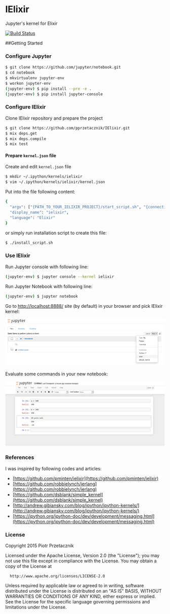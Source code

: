 IElixir
=======

Jupyter's kernel for Elixir

[![Build Status](https://travis-ci.org/pprzetacznik/IElixir.svg)](https://travis-ci.org/pprzetacznik/IElixir)

##Getting Started

### Configure Jupyter

```Bash
$ git clone https://github.com/jupyter/notebook.git
$ cd notebook
$ mkvirtualenv jupyter-env
$ workon jupyter-env
(jupyter-env) $ pip install --pre -e .
(jupyter-env) $ pip install jupyter-console
```

### Configure IElixir

Clone IElixir repository and prepare the project
```Bash
$ git clone https://github.com/pprzetacznik/IElixir.git
$ mix deps.get
$ mix deps.compile
$ mix test
```

#### Prepare `kernel.json` file

Create and edit `kernel.json` file
```Bash
$ mkdir ~/.ipython/kernels/ielixir
$ vim ~/.ipython/kernels/ielixir/kernel.json
```

Put into the file following content:
```Bash
{
  "argv": ["{PATH_TO_YOUR_IELIXIR_PROJECT}/start_script.sh", "{connection_file}"],
  "display_name": "ielixir",
  "language": "Elixir"
}
```

or simply run installation script to create this file:
```Bash
$ ./install_script.sh
```

### Use IElixir

Run Jupyter console with following line:
```Bash
(jupyter-env) $ jupyter console --kernel ielixir
```

Run Jupyter Notebook with following line:
```Bash
(jupyter-env) $ jupyter notebook
```

Go to [http://localhost:8888/](http://localhost:8888/) site (by default) in your browser and pick IElixir kernel:

![Pick IElixir](/resources/jupyter_pick_kernel.png?raw=true)

Evaluate some commands in your new notebook:

![IElixir basics](/resources/jupyter_ielixir_basics.png?raw=true)

### References

I was inspired by following codes and articles:

* [https://github.com/pminten/ielixir](https://github.com/pminten/ielixir)
* [https://github.com/robbielynch/ierlang](https://github.com/robbielynch/ierlang)
* [https://github.com/dsblank/simple_kernel](https://github.com/dsblank/simple_kernel)
* [http://andrew.gibiansky.com/blog/ipython/ipython-kernels/](http://andrew.gibiansky.com/blog/ipython/ipython-kernels/)
* [https://ipython.org/ipython-doc/dev/development/messaging.html](https://ipython.org/ipython-doc/dev/development/messaging.html)

### License

Copyright 2015 Piotr Przetacznik

  Licensed under the Apache License, Version 2.0 (the "License");
  you may not use this file except in compliance with the License.
  You may obtain a copy of the License at

      http://www.apache.org/licenses/LICENSE-2.0

  Unless required by applicable law or agreed to in writing, software
  distributed under the License is distributed on an "AS IS" BASIS,
  WITHOUT WARRANTIES OR CONDITIONS OF ANY KIND, either express or implied.
  See the License for the specific language governing permissions and
  limitations under the License.
